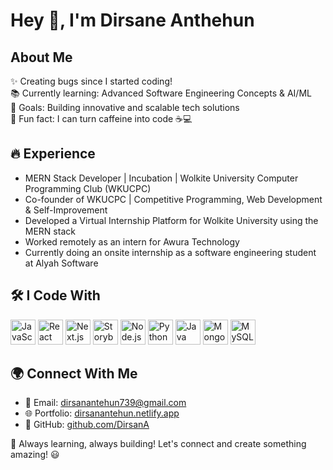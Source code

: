 # Hey 👋, I'm Dirsane Anthehun

## About Me
✨ Creating bugs since I started coding!<br>
📚 Currently learning: Advanced Software Engineering Concepts & AI/ML<br>
🎯 Goals: Building innovative and scalable tech solutions<br>
🎲 Fun fact: I can turn caffeine into code ☕💻

## 🔥 Experience
- MERN Stack Developer | Incubation | Wolkite University Computer Programming Club (WKUCPC)
- Co-founder of WKUCPC | Competitive Programming, Web Development & Self-Improvement
- Developed a Virtual Internship Platform for Wolkite University using the MERN stack
- Worked remotely as an intern for Awura Technology
- Currently doing an onsite internship as a software engineering student at Alyah Software

## 🛠️ I Code With
<div align="left">  
  <img src="https://cdn.jsdelivr.net/gh/devicons/devicon/icons/javascript/javascript-original.svg" height="40" alt="JavaScript" />   
  <img src="https://cdn.jsdelivr.net/gh/devicons/devicon/icons/react/react-original.svg" height="40" alt="React" />   
  <img src="https://cdn.jsdelivr.net/gh/devicons/devicon/icons/nextjs/nextjs-original.svg" height="40" alt="Next.js" />   
  <img src="https://cdn.jsdelivr.net/gh/devicons/devicon/icons/storybook/storybook-original.svg" height="40" alt="Storybook" />   
  <img src="https://cdn.jsdelivr.net/gh/devicons/devicon/icons/nodejs/nodejs-original.svg" height="40" alt="Node.js" />   
  <img src="https://cdn.jsdelivr.net/gh/devicons/devicon/icons/python/python-original.svg" height="40" alt="Python" />
  <img src="https://cdn.jsdelivr.net/gh/devicons/devicon/icons/java/java-original.svg" height="40" alt="Java" />
  <img src="https://cdn.jsdelivr.net/gh/devicons/devicon/icons/mongodb/mongodb-original.svg" height="40" alt="MongoDB" />
  <img src="https://cdn.jsdelivr.net/gh/devicons/devicon/icons/mysql/mysql-original.svg" height="40" alt="MySQL" />
</div>

## 🌍 Connect With Me
- 📧 Email: [dirsanantehun739@gmail.com](mailto:dirsanantehun739@gmail.com)
- 🌐 Portfolio: [dirsanantehun.netlify.app](https://dirsan-antehun.vercel.app/)
- 💼 GitHub: [github.com/DirsanA](https://github.com/DirsanA)

🚀 Always learning, always building! Let's connect and create something amazing! 😃
